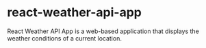 # react-weather-api-app
React Weather API App is a web-based application that displays the weather conditions of a current location.
